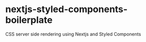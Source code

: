 # nextjs-styled-components-boilerplate

CSS server side rendering using Nextjs and Styled Components
